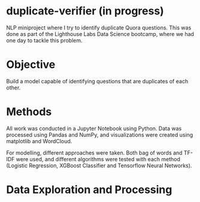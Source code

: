 # duplicate-verifier (in progress)
NLP miniproject where I try to identify duplicate Quora questions. This was done as part of the Lighthouse Labs Data Science bootcamp, where we had one day to tackle this problem. 

# Objective
Build a model capable of identifying questions that are duplicates of each other. 

# Methods
All work was conducted in a Jupyter Notebook using Python. Data was processed using Pandas and NumPy, and visualizations were created using matplotlib and WordCloud. 

For modelling, different approaches were taken. Both bag of words and TF-IDF were used, and different algorithms were tested with each method (Logistic Regression, XGBoost Classifier and Tensorflow Neural Networks). 

# Data Exploration and Processing